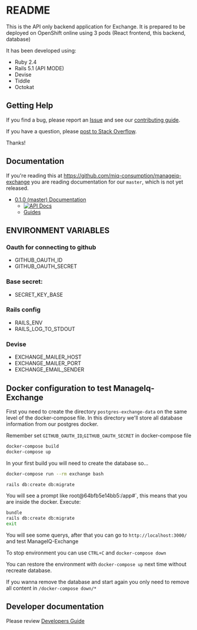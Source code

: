 # README

This is the API only backend application for Exchange. It is prepared to be deployed on OpenShift online using 3 pods (React frontend, this backend, database)

It has been developed using:
* Ruby 2.4
* Rails 5.1 (API MODE)
* Devise
* Tiddle
* Octokat


## Getting Help

If you find a bug, please report an [Issue](https://github.com/miq-consumption/manageiq-exchange/issues/new)
and see our [contributing guide](CONTRIBUTING.md).

If you have a question, please [post to Stack Overflow](https://stackoverflow.com/questions/tagged/manageiq-exchange).


Thanks!

## Documentation

If you're reading this at https://github.com/miq-consumption/manageiq-exchange you are
reading documentation for our `master`, which is not yet released.

- [0.1.0 (master) Documentation](https://github.com/miq-consumption/manageiq-exchange/tree/master)
  - [![API Docs](http://img.shields.io/badge/yard-docs-blue.svg)](http://www.rubydoc.info/github/miq-consumption/manageiq-exchange/master)
  - [Guides](docs)
## ENVIRONMENT VARIABLES

### Oauth for connecting to github
- GITHUB_OAUTH_ID
- GITHUB_OAUTH_SECRET

### Base secret:

- SECRET_KEY_BASE

### Rails config

- RAILS_ENV
- RAILS_LOG_TO_STDOUT

### Devise
- EXCHANGE_MAILER_HOST
- EXCHANGE_MAILER_PORT
- EXCHANGE_EMAIL_SENDER

## Docker configuration to test ManageIq-Exchange

First you need to create the directory ``postgres-exchange-data``  on the same level of the docker-compose file. In this directory we'll store all database information from our postgres docker.

Remember set `GITHUB_OAUTH_ID`,`GITHUB_OAUTH_SECRET` in docker-compose file

```bash
docker-compose build
docker-compose up
```

In your first build you will need to create the database so...
```bash
docker-compose run --rm exchange bash

rails db:create db:migrate
```

You will see a prompt like root@64bfb5e14bb5:/app#`, this means that you are inside the docker. Execute:
```bash
bundle
rails db:create db:migrate
exit
```
You will see some querys, after that you can go to `http://localhost:3000/` and test ManageIQ-Exchange

To stop environment you can use `CTRL+C` and `docker-compose down`

You can restore the environment with `docker-compose up` next time without recreate database.

If you wanna remove the database and start again you only need to remove all content in `/docker-compose down/*`

## Developer documentation
Please review [Developers Guide](Developers.md)



